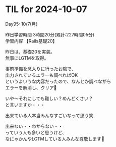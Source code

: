 # TIL for 2024-10-07

Day95: 10/7(月)  
  
昨日学習時間 3時間20分(累計:227時間05分)  
学習内容 【Rails基礎20】  

昨日は、基礎20を実装。  
無事にLGTMを取得。  

事前準備を念入りに行ったお陰で、  
出力されているエラーも調べればOK  
というよいうな内容だったので、なんとか調べながら  
エラーを解消し、クリア🙏  

いや〜それにしても難しい？めんどくさい？  
と言いますか・・・  

出来ている人本当みんなすごいなって思う笑  

出来ない・・わからない・・  
っていう人も多いと思うけど、  
なにゃかんやLGTMしている人みんな尊敬します🙏  